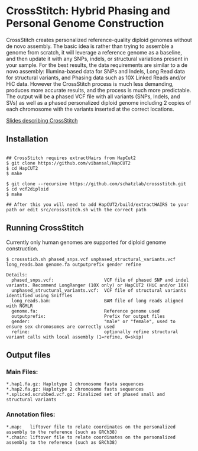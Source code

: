 # CrossStitch: Hybrid Phasing and Personal Genome Construction

CrossStitch creates personalized reference-quality diploid genomes without de novo assembly. The basic idea is rather than trying to assemble a genome from scratch, it will leverage a reference genome as a baseline, and then update it with any SNPs, indels, or structural variations present in your sample. For the best results, the data requirements are similar to a de novo assembly: Illumina-based data for SNPs and Indels, Long Read data for structural variants, and Phasing data such as 10X Linked Reads and/or HiC data. However the CrossStitch process is much less demanding, produces more accurate results, and the process is much more predictable. The output will be a phased VCF file with all variants (SNPs, Indels, and SVs) as well as a phased personalized diploid genome including 2 copies of each chromosome with the variants inserted at the correct locations.

[Slides describing CrossStitch](http://schatz-lab.org/presentations/2018/2018.PAG.DiploidGenomes.ShortLongLinkedReads.pdf)



## Installation

```

## CrossStitch requires extractHairs from HapCut2
$ git clone https://github.com/vibansal/HapCUT2
$ cd HapCUT2
$ make

$ git clone --recursive https://github.com/schatzlab/crossstitch.git
$ cd vcf2diploid
$ make

## After this you will need to add HapCUT2/build/extractHAIRS to your path or edit src/crossstitch.sh with the correct path

```


## Running CrossStitch

Currently only human genomes are supported for diploid genome construction.

```
$ crossstich.sh phased_snps.vcf unphased_structural_variants.vcf long_reads.bam genome.fa outputprefix gender refine
 
Details:
  phased_snps.vcf:                   VCF file of phased SNP and indel variants. Recommend LongRanger (10X only) or HapCUT2 (HiC and/or 10X)
  unphased_structural_variants.vcf:  VCF file of structural variants identified using Sniffles
  long_reads.bam:                    BAM file of long reads aligned with NGMLR
  genome.fa:                         Reference genome used
  outputprefix:                      Prefix for output files
  gender:                            "male" or "female", used to ensure sex chromosomes are correctly used
  refine:                            optionally refine structural variant calls with local assembly (1=refine, 0=skip)
```


## Output files

### Main Files: 
```
*.hap1.fa.gz: Haplotype 1 chromosome fasta sequences 
*.hap2.fa.gz: Haplotype 2 chromosome fasts sequences 
*.spliced.scrubbed.vcf.gz: Finalized set of phased small and structural variants 
```

### Annotation files: 
```
*.map:   liftover file to relate coordinates on the personalized assembly to the reference (such as GRCh38) 
*.chain: liftover file to relate coordinates on the personalized assembly to the reference (such as GRCh38) 
```



